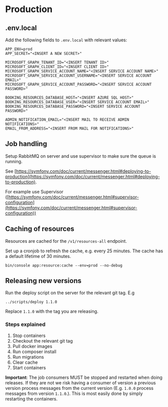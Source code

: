 # Production

## .env.local

Add the following fields to `.env.local` with relevant values:

```shell
APP_ENV=prod
APP_SECRET="<INSERT A NEW SECRET>"

MICROSOFT_GRAPH_TENANT_ID="<INSERT TENANT ID>"
MICROSOFT_GRAPH_CLIENT_ID="<INSERT CLIENT ID>"
MICROSOFT_GRAPH_SERVICE_ACCOUNT_NAME="<INSERT SERVICE ACCOUNT NAME>"
MICROSOFT_GRAPH_SERVICE_ACCOUNT_USERNAME="<INSERT SERVICE ACCOUNT EMAIL>"
MICROSOFT_GRAPH_SERVICE_ACCOUNT_PASSWORD="<INSERT SERVICE ACCOUNT PASSWORD>"

BOOKING_RESOURCES_DATABASE_HOST="<INSERT AZURE SQL HOST>"
BOOKING_RESOURCES_DATABASE_USER="<INSERT SERVICE ACCOUNT EMAIL>"
BOOKING_RESOURCES_DATABASE_PASSWORD="<INSERT SERVICE ACCOUNT PASSWORD>"

ADMIN_NOTIFICATION_EMAIL="<INSERT MAIL TO RECEIVE ADMIN NOTIFICATIONS>"
EMAIL_FROM_ADDRESS="<INSERT FROM MAIL FOR NOTIFICATIONS>"
```

## Job handling

Setup RabbitMQ on server and use supervisor to make sure the queue is running.

See [https://symfony.com/doc/current/messenger.html#deploying-to-production](https://symfony.com/doc/current/messenger.html#deploying-to-production).

For example use Supervisor ([https://symfony.com/doc/current/messenger.html#supervisor-configuration](https://symfony.com/doc/current/messenger.html#supervisor-configuration))

## Caching of resources

Resources are cached for the `/v1/resources-all` endpoint. 

Set up a cronjob to refresh the cache, e.g. every 25 minutes. The cache has a default lifetime of 30 minutes.

```shell
bin/console app:resource:cache --env=prod --no-debug
```

## Releasing new versions
Run the deploy script on the server for the relevant git tag. E.g 
```
../scripts/deploy 1.1.0
```
Replace `1.1.0` with the tag you are releasing.

### Steps explained
1. Stop containers
2. Checkout the relevant git tag
3. Pull docker images
4. Run composer install
5. Run migrations
6. Clear cache
7. Start containers

**Important**: The job consumers MUST be stopped and restarted when doing releases. If they are not
we risk having a consumer of version a previous version process messages from the current version (E.g. `1.0.0` process messages from version `1.1.0`.). This is most easily done by simply restarting the
containers.
